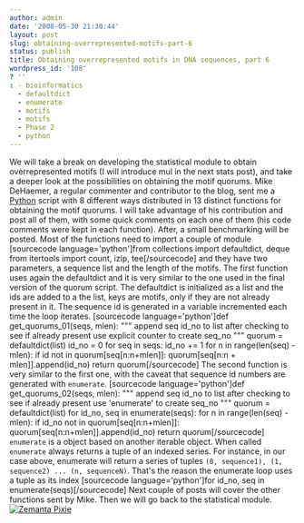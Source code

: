 ```yaml
---
author: admin
date: '2008-05-30 21:30:44'
layout: post
slug: obtaining-overrepresented-motifs-part-6
status: publish
title: Obtaining overrepresented motifs in DNA sequences, part 6
wordpress_id: '108'
? ''
: - bioinformatics
  - defaultdict
  - enumerate
  - motifs
  - motifs
  - Phase 2
  - python
---
```


We will take a break on developing the statistical module to obtain
overrepresented motifs (I will introduce mul in the next stats post),
and take a deeper look at the possibilities on obtaining the motif
quorums. Mike DeHaemer, a regular commenter and contributor to the blog,
sent me a [Python](http://python.org/ "Python (programming language)")
script with 8 different ways distributed in 13 distinct functions for
obtaining the motif quorums. I will take advantage of his contribution
and post all of them, with some quick comments on each one of them (his
code comments were kept in each function). After, a small benchmarking
will be posted. Most of the functions need to import a couple of module
[sourcecode language='python']from collections import defaultdict, deque
from itertools import count, izip, tee[/sourcecode] and they have two
parameters, a sequence list and the length of the motifs. The first
function uses again the defaultdict and it is very similar to the one
used in the final version of the quorum script. The defaultdict is
initialized as a list and the ids are added to a the list, keys are
motifs, only if they are not already present in it. The sequence id is
generated in a variable incremented each time the loop iterates.
[sourcecode language='python']def get\_quorums\_01(seqs, mlen): """
append seq id\_no to list after checking to see if already present use
explicit counter to create seq\_no """ quorum = defaultdict(list) id\_no
= 0 for seq in seqs: id\_no += 1 for n in range(len(seq) - mlen): if id
not in quorum[seq[n:n+mlen]]: quorum[seq[n:n + mlen]].append(id\_no)
return quorum[/sourcecode] The second function is very similar to the
first one, with the caveat that sequence id numbers are generated with
`enumerate`. [sourcecode language='python']def get\_quorums\_02(seqs,
mlen): """ append seq id\_no to list after checking to see if already
present use 'enumerate' to create seq\_no """ quorum = defaultdict(list)
for id\_no, seq in enumerate(seqs): for n in range(len(seq) - mlen): if
id\_no not in quorum[seq[n:n+mlen]]:
quorum[seq[n:n+mlen]].append(id\_no) return quorum[/sourcecode]
`enumerate` is a object based on another iterable object. When called
`enumerate` always returns a tuple of an indexed series. For instance,
in our case above, enumerate will return a series of tuples
`(0, sequence1), (1, sequence2) ... (n, sequenceN)`. That's the reason
the enumerate loop uses a tuple as its index [sourcecode
language='python']for id\_no, seq in enumerate(seqs)[/sourcecode] Next
couple of posts will cover the other functions sent by Mike. Then we
will go back to the statistical module.
[![Zemanta
Pixie](http://img.zemanta.com/pixie.png?x-id=056c1508-ad72-47fe-b53c-1b2c241e5ee6)](http://www.zemanta.com/ "Zemified by Zemanta")
